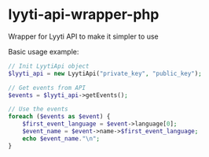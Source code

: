 # lyyti-api-wrapper-php
Wrapper for Lyyti API to make it simpler to use

Basic usage example:

```php
// Init LyytiApi object
$lyyti_api = new LyytiApi("private_key", "public_key");

// Get events from API
$events = $lyyti_api->getEvents();

// Use the events
foreach ($events as $event) {
    $first_event_language = $event->language[0];
    $event_name = $event->name->$first_event_language;
    echo $event_name."\n";
}
```
